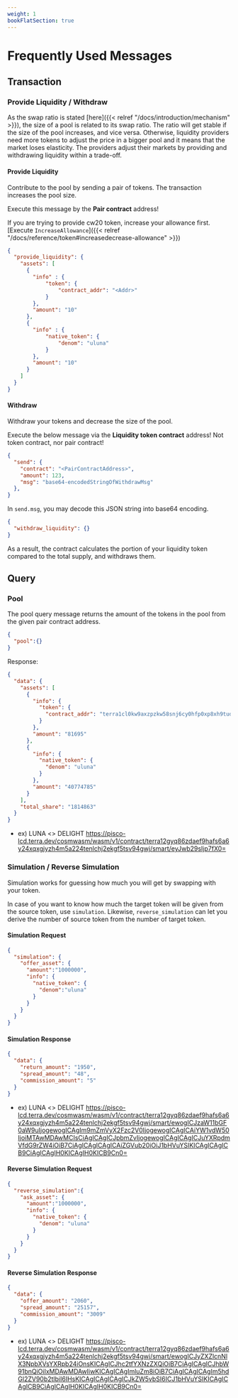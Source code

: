 ```yaml
---
weight: 1
bookFlatSection: true
---
```


# Frequently Used Messages

## Transaction

### Provide Liquidity / Withdraw

As the swap ratio is stated [here]({{< relref "/docs/introduction/mechanism" >}}), the size of a pool is related to its swap ratio. The ratio will get stable if the size of the pool increases, and vice versa. Otherwise, liquidity providers need more tokens to adjust the price in a bigger pool and it means that the market loses elasticity. The providers adjust their markets by providing and withdrawing liquidity within a trade-off.

#### Provide Liquidity

Contribute to the pool by sending a pair of tokens. The transaction increases the pool size.

Execute this message by the **Pair contract** address!

If you are trying to provide cw20 token, increase your allowance first. [Execute `IncreaseAllowance`]({{< relref "/docs/reference/token#increasedecrease-allowance" >}})

```json
{
  "provide_liquidity": {
    "assets": [
      {
        "info" : {
            "token": {
                "contract_addr": "<Addr>"
            }
        },
        "amount": "10"
      },
      {
        "info" : {
            "native_token": {
                "denom": "uluna"
            }
        },
        "amount": "10"
      }
    ]
  }
}
```

#### Withdraw

Withdraw your tokens and decrease the size of the pool.

Execute the below message via the **Liquidity token contract** address! Not token contract, nor pair contract!

```json
{
  "send": {
    "contract": "<PairContractAddress>",
    "amount": 123,
    "msg": "base64-encodedStringOfWithdrawMsg"
  },
}
```

In `send.msg`, you may decode this JSON string into base64 encoding.

```json
{
  "withdraw_liquidity": {}
}
```

As a result, the contract calculates the portion of your liquidity token compared to the total supply, and withdraws them.

## Query

### Pool

The pool query message returns the amount of the tokens in the pool from the given pair contract address.

```json
{
  "pool":{}
}
```

Response:

```json
{
  "data": {
    "assets": [
      {
        "info": {
          "token": {
            "contract_addr": "terra1cl0kw9axzpzkw58snj6cy0hfp0xp8xh9tudpw2exvzuupn3fafwqqhjc24"
          }
        },
        "amount": "81695"
      },
      {
        "info": {
          "native_token": {
            "denom": "uluna"
          }
        },
        "amount": "40774785"
      }
    ],
    "total_share": "1814863"
  }
}
```
- ex) LUNA <> DELIGHT https://pisco-lcd.terra.dev/cosmwasm/wasm/v1/contract/terra12gyq86zdaef9hafs6a6y24xqxgjyzh4m5a224tenlchj2ekgf5tsv94gwj/smart/eyJwb29sIjp7fX0=

### Simulation / Reverse Simulation

Simulation works for guessing how much you will get by swapping with your token.

In case of you want to know how much the target token will be given from the source token, use `simulation`. Likewise, `reverse_simulation` can let you derive the number of source token from the number of target token.

#### Simulation Request

```json
{
  "simulation": {
    "offer_asset": {
      "amount":"1000000",
      "info": {
        "native_token": {
          "denom":"uluna"
        }
      }
    }
  }
}
```

#### Simulation Response

```json
{
  "data": {
    "return_amount": "1950",
    "spread_amount": "48",
    "commission_amount": "5"
  }
}
```
- ex) LUNA <> DELIGHT https://pisco-lcd.terra.dev/cosmwasm/wasm/v1/contract/terra12gyq86zdaef9hafs6a6y24xqxgjyzh4m5a224tenlchj2ekgf5tsv94gwj/smart/ewogICJzaW11bGF0aW9uIjogewogICAgIm9mZmVyX2Fzc2V0IjogewogICAgICAiYW1vdW50IjoiMTAwMDAwMCIsCiAgICAgICJpbmZvIjogewogICAgICAgICJuYXRpdmVfdG9rZW4iOiB7CiAgICAgICAgICAiZGVub20iOiJ1bHVuYSIKICAgICAgICB9CiAgICAgIH0KICAgIH0KICB9Cn0=

#### Reverse Simulation Request

```json
{
  "reverse_simulation":{
    "ask_asset": {
      "amount":"1000000",
      "info": {
        "native_token": {
          "denom": "uluna"
        }
      }
    }
  }
}
```
#### Reverse Simulation Response
```json
{
  "data": {
    "offer_amount": "2060",
    "spread_amount": "25157",
    "commission_amount": "3009"
  }
}
```
- ex) LUNA <> DELIGHT https://pisco-lcd.terra.dev/cosmwasm/wasm/v1/contract/terra12gyq86zdaef9hafs6a6y24xqxgjyzh4m5a224tenlchj2ekgf5tsv94gwj/smart/ewogICJyZXZlcnNlX3NpbXVsYXRpb24iOnsKICAgICJhc2tfYXNzZXQiOiB7CiAgICAgICJhbW91bnQiOiIxMDAwMDAwIiwKICAgICAgImluZm8iOiB7CiAgICAgICAgIm5hdGl2ZV90b2tlbiI6IHsKICAgICAgICAgICJkZW5vbSI6ICJ1bHVuYSIKICAgICAgICB9CiAgICAgIH0KICAgIH0KICB9Cn0=